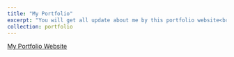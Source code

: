 ```yaml
---
title: "My Portfolio"
excerpt: "You will get all update about me by this portfolio website<br/><img src='/images/500x300.png'>"
collection: portfolio
---
```


[My Portfolio Website](https://rashedulislam13.github.io/portfolio.html)

